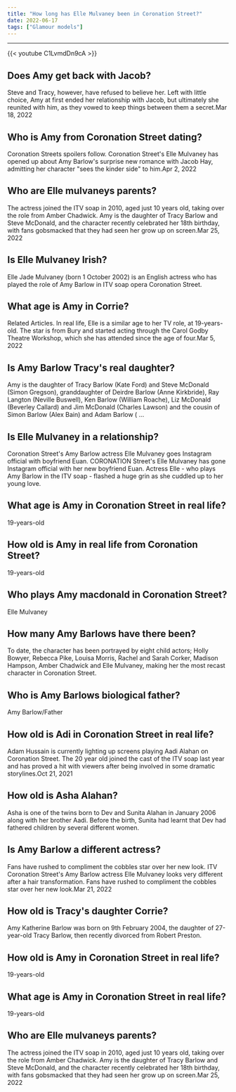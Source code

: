 ```yaml
---
title: "How long has Elle Mulvaney been in Coronation Street?"
date: 2022-06-17
tags: ["Glamour models"]
---
```


---
{{< youtube C1LvmdDn9cA >}}
## Does Amy get back with Jacob?
Steve and Tracy, however, have refused to believe her. Left with little choice, Amy at first ended her relationship with Jacob, but ultimately she reunited with him, as they vowed to keep things between them a secret.Mar 18, 2022

## Who is Amy from Coronation Street dating?
Coronation Streets spoilers follow. Coronation Street's Elle Mulvaney has opened up about Amy Barlow's surprise new romance with Jacob Hay, admitting her character "sees the kinder side" to him.Apr 2, 2022

## Who are Elle mulvaneys parents?
The actress joined the ITV soap in 2010, aged just 10 years old, taking over the role from Amber Chadwick. Amy is the daughter of Tracy Barlow and Steve McDonald, and the character recently celebrated her 18th birthday, with fans gobsmacked that they had seen her grow up on screen.Mar 25, 2022

## Is Elle Mulvaney Irish?
Elle Jade Mulvaney (born 1 October 2002) is an English actress who has played the role of Amy Barlow in ITV soap opera Coronation Street.

## What age is Amy in Corrie?
Related Articles. In real life, Elle is a similar age to her TV role, at 19-years-old. The star is from Bury and started acting through the Carol Godby Theatre Workshop, which she has attended since the age of four.Mar 5, 2022

## Is Amy Barlow Tracy's real daughter?
Amy is the daughter of Tracy Barlow (Kate Ford) and Steve McDonald (Simon Gregson), granddaughter of Deirdre Barlow (Anne Kirkbride), Ray Langton (Neville Buswell), Ken Barlow (William Roache), Liz McDonald (Beverley Callard) and Jim McDonald (Charles Lawson) and the cousin of Simon Barlow (Alex Bain) and Adam Barlow ( ...

## Is Elle Mulvaney in a relationship?
Coronation Street's Amy Barlow actress Elle Mulvaney goes Instagram official with boyfriend Euan. CORONATION Street's Elle Mulvaney has gone Instagram official with her new boyfriend Euan. Actress Elle - who plays Amy Barlow in the ITV soap - flashed a huge grin as she cuddled up to her young love.

## What age is Amy in Coronation Street in real life?
19-years-old

## How old is Amy in real life from Coronation Street?
19-years-old

## Who plays Amy macdonald in Coronation Street?
Elle Mulvaney

## How many Amy Barlows have there been?
To date, the character has been portrayed by eight child actors; Holly Bowyer, Rebecca Pike, Louisa Morris, Rachel and Sarah Corker, Madison Hampson, Amber Chadwick and Elle Mulvaney, making her the most recast character in Coronation Street.

## Who is Amy Barlows biological father?
Amy Barlow/Father

## How old is Adi in Coronation Street in real life?
Adam Hussain is currently lighting up screens playing Aadi Alahan on Coronation Street. The 20 year old joined the cast of the ITV soap last year and has proved a hit with viewers after being involved in some dramatic storylines.Oct 21, 2021

## How old is Asha Alahan?
Asha is one of the twins born to Dev and Sunita Alahan in January 2006 along with her brother Aadi. Before the birth, Sunita had learnt that Dev had fathered children by several different women.

## Is Amy Barlow a different actress?
Fans have rushed to compliment the cobbles star over her new look. ITV Coronation Street's Amy Barlow actress Elle Mulvaney looks very different after a hair transformation. Fans have rushed to compliment the cobbles star over her new look.Mar 21, 2022

## How old is Tracy's daughter Corrie?
Amy Katherine Barlow was born on 9th February 2004, the daughter of 27-year-old Tracy Barlow, then recently divorced from Robert Preston.

## How old is Amy in Coronation Street in real life?
19-years-old

## What age is Amy in Coronation Street in real life?
19-years-old

## Who are Elle mulvaneys parents?
The actress joined the ITV soap in 2010, aged just 10 years old, taking over the role from Amber Chadwick. Amy is the daughter of Tracy Barlow and Steve McDonald, and the character recently celebrated her 18th birthday, with fans gobsmacked that they had seen her grow up on screen.Mar 25, 2022

